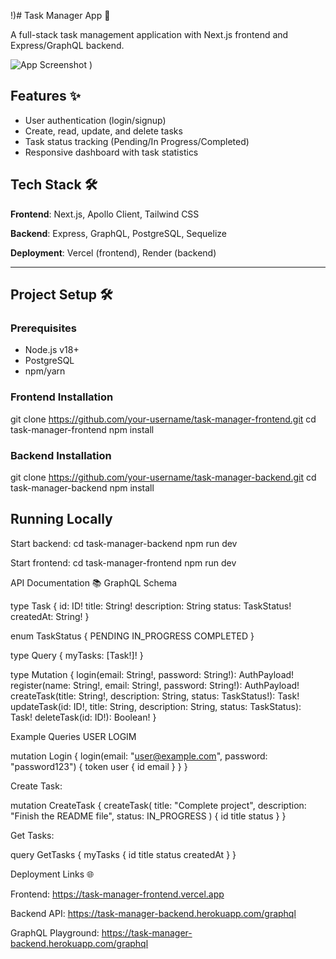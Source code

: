 !)# Task Manager App 🚀

A full-stack task management application with Next.js frontend and Express/GraphQL backend.

![App Screenshot](/!)
) <!-- Add your screenshot if available -->

## Features ✨
- User authentication (login/signup)
- Create, read, update, and delete tasks
- Task status tracking (Pending/In Progress/Completed)
- Responsive dashboard with task statistics

## Tech Stack 🛠️
**Frontend**:
Next.js, Apollo Client, Tailwind CSS 

**Backend**:
Express, GraphQL, PostgreSQL, Sequelize  

**Deployment**:
Vercel (frontend), Render (backend)

---

## Project Setup 🛠️

### Prerequisites
- Node.js v18+
- PostgreSQL
- npm/yarn

### Frontend Installation
git clone https://github.com/your-username/task-manager-frontend.git
cd task-manager-frontend
npm install

### Backend Installation
git clone https://github.com/your-username/task-manager-backend.git
cd task-manager-backend
npm install

## Running Locally
Start backend:
cd task-manager-backend
npm run dev


Start frontend:
cd task-manager-frontend
npm run dev

API Documentation 📚
GraphQL Schema

type Task {
  id: ID!
  title: String!
  description: String
  status: TaskStatus!
  createdAt: String!
}



enum TaskStatus {
  PENDING
  IN_PROGRESS
  COMPLETED
}




type Query {
  myTasks: [Task!]!
}

type Mutation {
  login(email: String!, password: String!): AuthPayload!
  register(name: String!, email: String!, password: String!): AuthPayload!
  createTask(title: String!, description: String, status: TaskStatus!): Task!
  updateTask(id: ID!, title: String, description: String, status: TaskStatus): Task!
  deleteTask(id: ID!): Boolean!
}




Example Queries
USER LOGIM

mutation Login {
  login(email: "user@example.com", password: "password123") {
    token
    user {
      id
      email
    }
  }
}




Create Task:

mutation CreateTask {
  createTask(
    title: "Complete project", 
    description: "Finish the README file",
    status: IN_PROGRESS
  ) {
    id
    title
    status
  }
}




Get Tasks:

query GetTasks {
  myTasks {
    id
    title
    status
    createdAt
  }
}




Deployment Links 🌐

Frontend: https://task-manager-frontend.vercel.app

Backend API: https://task-manager-backend.herokuapp.com/graphql

GraphQL Playground: https://task-manager-backend.herokuapp.com/graphql

